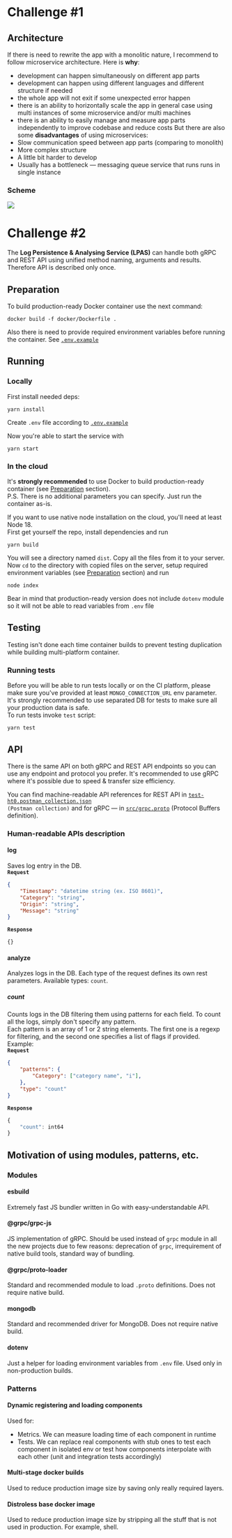 # Challenge #1

## Architecture

If there is need to rewrite the app with a monolitic nature, I recommend to follow microservice architecture. Here is **why**:
- development can happen simultaneously on different app parts
- development can happen using different languages and different structure if needed
- the whole app will not exit if some unexpected error happen
- there is an ability to horizontally scale the app in general case using multi instances of some microservice and/or multi machines
- there is an ability to easily manage and measure app parts independently to improve codebase and reduce costs
But there are also some **disadvantages** of using microservices:
- Slow communication speed between app parts (comparing to monolith)
- More complex structure
- A little bit harder to develop
- Usually has a bottleneck — messaging queue service that runs runs in single instance

### Scheme
![](https://raw.githubusercontent.com/KaMeHb-UA/test-ht0/assets/arch-scheme.drawio.png)

# Challenge #2

The **Log Persistence & Analysing Service (LPAS)** can handle both gRPC and REST API using unified method naming, arguments and results. Therefore API is described only once.

## Preparation

To build production-ready Docker container use the next command:
```shell
docker build -f docker/Dockerfile .
```

Also there is need to provide required environment variables before running the container. See <code>[.env.example](.env.example)</code>

## Running

### Locally

First install needed deps:
```
yarn install
```
Create `.env` file according to <code>[.env.example](.env.example)</code>

Now you're able to start the service with
```
yarn start
```

### In the cloud

It's **strongly recommended** to use Docker to build production-ready container (see [Preparation](#preparation) section).  
P.S. There is no additional parameters you can specify. Just run the container as-is.

If you want to use native node installation on the cloud, you'll need at least Node 18.  
First get yourself the repo, install dependencies and run
```
yarn build
```
You will see a directory named `dist`. Copy all the files from it to your server. Now `cd` to the directory with copied files on the server, setup required environment variables (see [Preparation](#preparation) section) and run
```
node index
```
Bear in mind that production-ready version does not include `dotenv` module so it will not be able to read variables from `.env` file

## Testing

Testing isn't done each time container builds to prevent testing duplication while building multi-platform container.  

### Running tests

Before you will be able to run tests locally or on the CI platform, please make sure you've provided at least `MONGO_CONNECTION_URL` env parameter. It's strongly recommended to use separated DB for tests to make sure all your production data is safe.  
To run tests invoke `test` script:
```
yarn test
```

## API

There is the same API on both gRPC and REST API endpoints so you can use any endpoint and protocol you prefer. It's recommended to use gRPC where it's possible due to speed & transfer size efficiency.  

You can find machine-readable API references for REST API in <code>[test-ht0.postman_collection.json](test-ht0.postman_collection.json) (Postman collection)</code> and for gRPC — in <code>[src/grpc.proto](src/grpc.proto)</code> (Protocol Buffers definition).

### Human-readable APIs description

#### log
Saves log entry in the DB.  
<code>**Request**</code>
```json
{
    "Timestamp": "datetime string (ex. ISO 8601)",
    "Category": "string",
    "Origin": "string",
    "Message": "string"
}
```
<code>**Response**</code>
```typescript
{}
```

#### analyze
Analyzes logs in the DB. Each type of the request defines its own rest parameters. Available types: `count`.
##### count
Counts logs in the DB filtering them using patterns for each field. To count all the logs, simply don't specify any pattern.  
Each pattern is an array of 1 or 2 string elements. The first one is a regexp for filtering, and the second one specifies a list of flags if provided.  
Example:  
<code>**Request**</code>
```json
{
    "patterns": {
        "Category": ["category name", "i"],
    },
    "type": "count"
}
```
<code>**Response**</code>
```typescript
{
    "count": int64
}
```

## Motivation of using modules, patterns, etc.

### Modules

#### esbuild
Extremely fast JS bundler written in Go with easy-understandable API.

#### @grpc/grpc-js
JS implementation of gRPC. Should be used instead of `grpc` module in all the new projects due to few reasons: deprecation of `grpc`, irrequirement of native build tools, standard way of bundling.

#### @grpc/proto-loader
Standard and recommended module to load `.proto` definitions. Does not require native build.

#### mongodb
Standard and recommended driver for MongoDB. Does not require native build.

#### dotenv
Just a helper for loading environment variables from `.env` file. Used only in non-production builds.

### Patterns

#### Dynamic registering and loading components
Used for:
- Metrics. We can measure loading time of each component in runtime
- Tests. We can replace real components with stub ones to test each component in isolated env or test how components interpolate with each other (unit and integration tests accordingly)

#### Multi-stage docker builds
Used to reduce production image size by saving only really required layers.

#### Distroless base docker image
Used to reduce production image size by stripping all the stuff that is not used in production. For example, shell.

